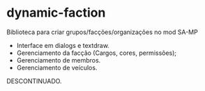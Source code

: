# dynamic-faction
Biblioteca para criar grupos/facções/organizações no mod SA-MP

- Interface em dialogs e textdraw.
- Gerenciamento da facção (Cargos, cores, permissões);
- Gerenciamento de membros.
- Gerenciamento de veículos.


DESCONTINUADO.
